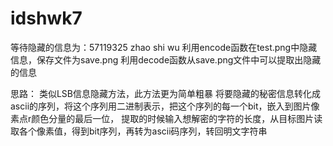 # idshwk7
等待隐藏的信息为：57119325 zhao shi wu
利用encode函数在test.png中隐藏信息，保存文件为save.png
利用decode函数从save.png文件中可以提取出隐藏的信息

思路：
类似LSB信息隐藏方法，此方法更为简单粗暴
将要隐藏的秘密信息转化成ascii的序列，将这个序列用二进制表示，把这个序列的每一个bit，嵌入到图片像素点r颜色分量的最后一位，
提取的时候输入想解密的字符的长度，从目标图片读取各个像素值，得到bit序列，再转为ascii码序列，转回明文字符串
